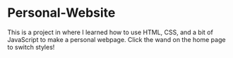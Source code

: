 # Personal-Website
This is a project in where I learned how to use HTML, CSS, and a bit of JavaScript to make a personal webpage. Click the wand on the home page to switch styles!
